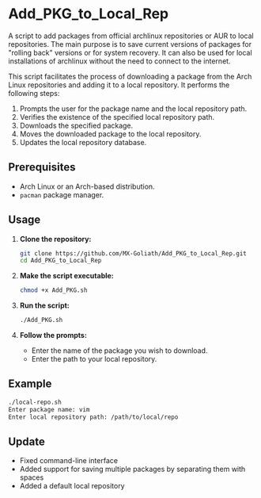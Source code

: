 # Add_PKG_to_Local_Rep
A script to add packages from official archlinux repositories or AUR to local repositories. The main purpose is to save current versions of packages for "rolling back" versions or for system recovery. It can also be used for local installations of archlinux without the need to connect to the internet. 

This script facilitates the process of downloading a package from the Arch Linux repositories and adding it to a local repository. It performs the following steps:

1. Prompts the user for the package name and the local repository path.
2. Verifies the existence of the specified local repository path.
3. Downloads the specified package.
4. Moves the downloaded package to the local repository.
5. Updates the local repository database.

## Prerequisites

- Arch Linux or an Arch-based distribution.
- `pacman` package manager.

## Usage

1. **Clone the repository:**

    ```bash
    git clone https://github.com/MX-Goliath/Add_PKG_to_Local_Rep.git
    cd Add_PKG_to_Local_Rep
    ```

2. **Make the script executable:**

    ```bash
    chmod +x Add_PKG.sh
    ```

3. **Run the script:**

    ```bash
    ./Add_PKG.sh
    ```

4. **Follow the prompts:**
    - Enter the name of the package you wish to download.
    - Enter the path to your local repository.

## Example

```bash
./local-repo.sh
Enter package name: vim
Enter local repository path: /path/to/local/repo
```

## Update
- Fixed command-line interface
- Added support for saving multiple packages by separating them with spaces
- Added a default local repository

